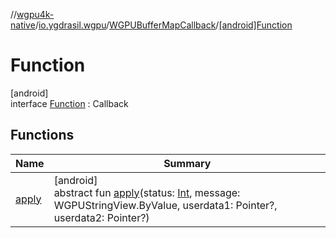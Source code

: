 //[wgpu4k-native](../../../../index.md)/[io.ygdrasil.wgpu](../../index.md)/[WGPUBufferMapCallback](../index.md)/[[android]Function](index.md)

# Function

[android]\
interface [Function](index.md) : Callback

## Functions

| Name | Summary |
|---|---|
| [apply](apply.md) | [android]<br>abstract fun [apply](apply.md)(status: [Int](https://kotlinlang.org/api/core/kotlin-stdlib/kotlin/-int/index.html), message: WGPUStringView.ByValue, userdata1: Pointer?, userdata2: Pointer?) |